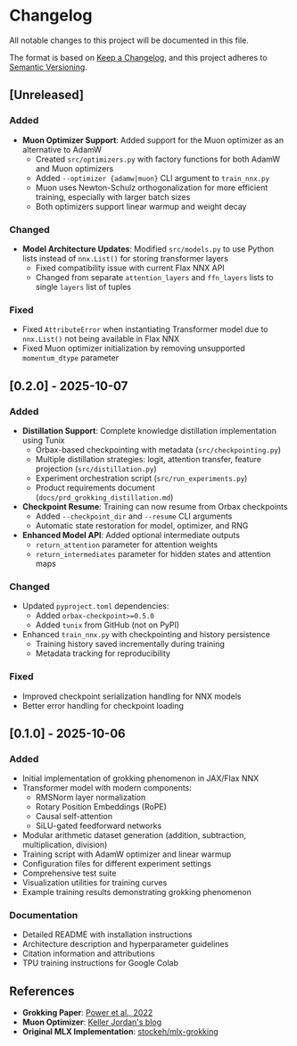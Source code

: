 # Changelog

All notable changes to this project will be documented in this file.

The format is based on [Keep a Changelog](https://keepachangelog.com/en/1.0.0/),
and this project adheres to [Semantic Versioning](https://semver.org/spec/v2.0.0.html).

## [Unreleased]

### Added
- **Muon Optimizer Support**: Added support for the Muon optimizer as an alternative to AdamW
  - Created `src/optimizers.py` with factory functions for both AdamW and Muon optimizers
  - Added `--optimizer {adamw|muon}` CLI argument to `train_nnx.py`
  - Muon uses Newton-Schulz orthogonalization for more efficient training, especially with larger batch sizes
  - Both optimizers support linear warmup and weight decay

### Changed
- **Model Architecture Updates**: Modified `src/models.py` to use Python lists instead of `nnx.List()` for storing transformer layers
  - Fixed compatibility issue with current Flax NNX API
  - Changed from separate `attention_layers` and `ffn_layers` lists to single `layers` list of tuples

### Fixed
- Fixed `AttributeError` when instantiating Transformer model due to `nnx.List()` not being available in Flax NNX
- Fixed Muon optimizer initialization by removing unsupported `momentum_dtype` parameter

## [0.2.0] - 2025-10-07

### Added
- **Distillation Support**: Complete knowledge distillation implementation using Tunix
  - Orbax-based checkpointing with metadata (`src/checkpointing.py`)
  - Multiple distillation strategies: logit, attention transfer, feature projection (`src/distillation.py`)
  - Experiment orchestration script (`src/run_experiments.py`)
  - Product requirements document (`docs/prd_grokking_distillation.md`)
- **Checkpoint Resume**: Training can now resume from Orbax checkpoints
  - Added `--checkpoint_dir` and `--resume` CLI arguments
  - Automatic state restoration for model, optimizer, and RNG
- **Enhanced Model API**: Added optional intermediate outputs
  - `return_attention` parameter for attention weights
  - `return_intermediates` parameter for hidden states and attention maps

### Changed
- Updated `pyproject.toml` dependencies:
  - Added `orbax-checkpoint>=0.5.0`
  - Added `tunix` from GitHub (not on PyPI)
- Enhanced `train_nnx.py` with checkpointing and history persistence
  - Training history saved incrementally during training
  - Metadata tracking for reproducibility

### Fixed
- Improved checkpoint serialization handling for NNX models
- Better error handling for checkpoint loading

## [0.1.0] - 2025-10-06

### Added
- Initial implementation of grokking phenomenon in JAX/Flax NNX
- Transformer model with modern components:
  - RMSNorm layer normalization
  - Rotary Position Embeddings (RoPE)
  - Causal self-attention
  - SiLU-gated feedforward networks
- Modular arithmetic dataset generation (addition, subtraction, multiplication, division)
- Training script with AdamW optimizer and linear warmup
- Configuration files for different experiment settings
- Comprehensive test suite
- Visualization utilities for training curves
- Example training results demonstrating grokking phenomenon

### Documentation
- Detailed README with installation instructions
- Architecture description and hyperparameter guidelines
- Citation information and attributions
- TPU training instructions for Google Colab

## References

- **Grokking Paper**: [Power et al., 2022](https://arxiv.org/abs/2201.02177)
- **Muon Optimizer**: [Keller Jordan's blog](https://kellerjordan.github.io/posts/muon/)
- **Original MLX Implementation**: [stockeh/mlx-grokking](https://github.com/stockeh/mlx-grokking)
